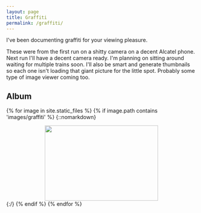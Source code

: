 ```yaml
---
layout: page
title: Graffiti
permalink: /graffiti/
---
```


I've been documenting graffiti for your viewing pleasure.

These were from the first run on a shitty camera on a decent Alcatel phone. Next run I'll have a decent camera ready. I'm planning on sitting around waiting for multiple trains soon. I'll also be smart and generate thumbnails so each one isn't loading that giant picture for the little spot. Probably some type of image viewer coming too.

## Album

{% for image in site.static_files %}
    {% if image.path contains 'images/graffiti' %}
{::nomarkdown}
<center>
    <div class="gallery">
    <a target="_blank" href="{{ site.baseurl }}{{ image.path }}">
        <img src="{{ site.baseurl }}{{ image.path }}" width="300" height="200">
    </a>
    </div>
</center>
{:/}
    {% endif %}
{% endfor %}
